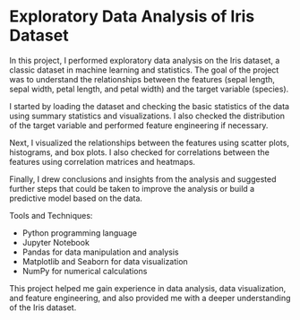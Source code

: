 # Exploratory Data Analysis of Iris Dataset 

In this project, I performed exploratory data analysis on the Iris dataset, a classic dataset in machine learning and statistics. The goal of the project was to understand the relationships between the features (sepal length, sepal width, petal length, and petal width) and the target variable (species).

I started by loading the dataset and checking the basic statistics of the data using summary statistics and visualizations. I also checked the distribution of the target variable and performed feature engineering if necessary.

Next, I visualized the relationships between the features using scatter plots, histograms, and box plots. I also checked for correlations between the features using correlation matrices and heatmaps.

Finally, I drew conclusions and insights from the analysis and suggested further steps that could be taken to improve the analysis or build a predictive model based on the data.

Tools and Techniques:

- Python programming language
- Jupyter Notebook
- Pandas for data manipulation and analysis
- Matplotlib and Seaborn for data visualization
- NumPy for numerical calculations

This project helped me gain experience in data analysis, data visualization, and feature engineering, and also provided me with a deeper understanding of the Iris dataset.
